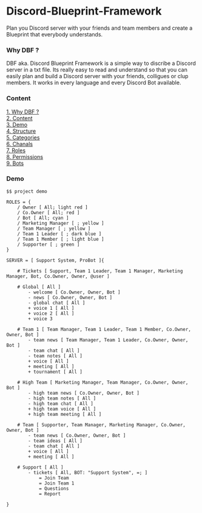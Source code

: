 # Discord-Blueprint-Framework
Plan you Discord server with your friends and team members and create a Blueprint that everybody understands.

### Why DBF ?
DBF aka. Discord Blueprint Framework is a simple way to discribe a Discord server in a txt file. 
Its really easy to read and understand so that you can easily plan and build a Discord server with your friends, colligues or clup members.
It works in every language and every Discord Bot available.


### Content
[1. Why DBF ?](#why-dbf)\
[2. Content](#content)\
[3. Demo](#demo)\
[4. Structure](STRUCTURE.md)\
[5. Categories](CATEGORIES.md)\
[6. Chanals](CHANALS.md)\
[7. Roles](ROLES.md)\
[8. Permissions](PERMISSIONS.md)\
[9. Bots](BOTS.md)

### Demo
```
$$ project demo

ROLES = {
	/ Owner	[ All; light red ]
	/ Co.Owner [ All; red ]
	/ Bot [ All; cyan ]
	/ Marketing Manager [ ; yellow ]
	/ Team Manager [ ; yellow ]
	/ Team 1 Leader [ ; dark blue ]
	/ Team 1 Member [ ; light blue ]
	/ Supporter [ ; green ]
}

SERVER = [ Support System, ProBot ]{

	# Tickets [ Support, Team 1 Leader, Team 1 Manager, Marketing Manager, Bot, Co.Owner, Owner, @user ]
	
	# Global [ All ]
		- welcome [ Co.Owner, Owner, Bot ]
		- news [ Co.Owner, Owner, Bot ]
		- global chat [ All ]
		+ voice 1 [ All ]
		+ voice 2 [ All ]
		+ voice 3
	
	# Team 1 [ Team Manager, Team 1 Leader, Team 1 Member, Co.Owner, Owner, Bot ]
		- team news [ Team Manager, Team 1 Leader, Co.Owner, Owner, Bot ]
		- team chat [ All ]
		- team notes [ All ]
		+ voice [ All ]
		+ meeting [ All ]
		+ tournament [ All ]
	
	# High Team [ Marketing Manager, Team Manager, Co.Owner, Owner, Bot ]
		- high team news [ Co.Owner, Owner, Bot ]
		- high team notes [ All ]
		- high team chat [ All ]
		+ high team voice [ All ]
		+ high team meeting	[ All ]
	
	# Team [ Supporter, Team Manager, Marketing Manager, Co.Owner, Owner, Bot ]
		- team news [ Co.Owner, Owner, Bot ]
		- team ideas [ All ]
		- team chat [ All ]
		+ voice [ All ]
		+ meeting [ All ]
	
	# Support [ All ]
		- tickets [ All, BOT: "Support System", =; ]
			= Join Team
			= Join Team 1
			= Questions
			= Report
	
}
```
